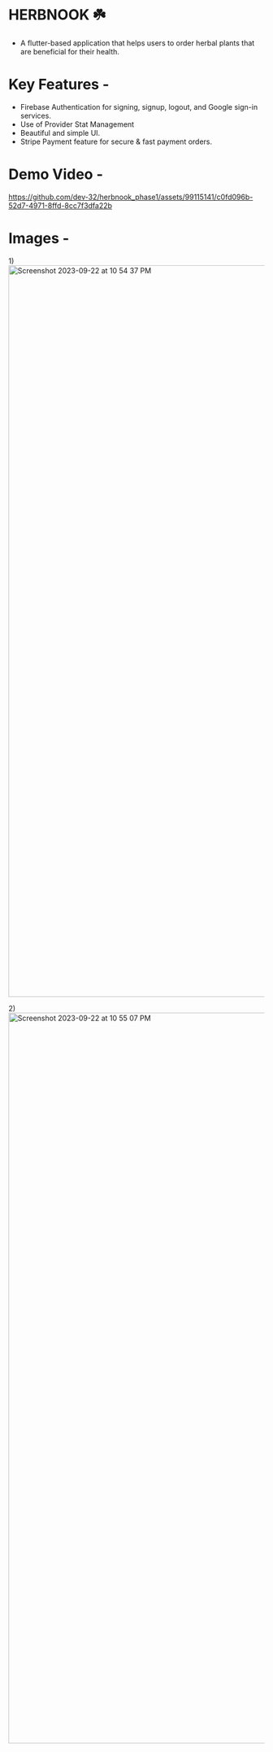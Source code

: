 # HERBNOOK ☘️
- A flutter-based application that helps users to order herbal plants that are beneficial for their health.

# Key Features -
- Firebase Authentication for signing, signup, logout, and Google sign-in services.
- Use of Provider Stat Management
- Beautiful and simple UI.
- Stripe Payment feature for secure & fast payment orders.

# Demo Video -
https://github.com/dev-32/herbnook_phase1/assets/99115141/c0fd096b-52d7-4971-8ffd-8cc7f3dfa22b



# Images -
1)<img width="1440" alt="Screenshot 2023-09-22 at 10 54 37 PM" src="https://github.com/dev-32/herbnook_phase1/assets/99115141/ea854496-dc96-4500-89e1-225756fed6c4">


2)<img width="1438" alt="Screenshot 2023-09-22 at 10 55 07 PM" src="https://github.com/dev-32/herbnook_phase1/assets/99115141/5c82541b-07e4-460f-8fc4-edc8b709e36a">




